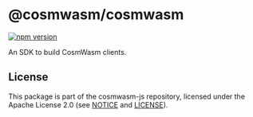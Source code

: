 # @cosmwasm/cosmwasm

[![npm version](https://img.shields.io/npm/v/@cosmwasm/cosmwasm.svg)](https://www.npmjs.com/package/@cosmwasm/cosmwasm)

An SDK to build CosmWasm clients.

## License

This package is part of the cosmwasm-js repository, licensed under the Apache
License 2.0 (see
[NOTICE](https://github.com/confio/cosmwasm-js/blob/master/NOTICE) and
[LICENSE](https://github.com/confio/cosmwasm-js/blob/master/LICENSE)).

